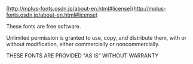 [http://mplus-fonts.osdn.jp/about-en.html#license](http://mplus-fonts.osdn.jp/about-en.html#license)

These fonts are free software. 

Unlimited permission is granted to use, copy, and distribute them, with or
without modification, either commercially or noncommercially. 

THESE FONTS ARE PROVIDED "AS IS" WITHOUT WARRANTY
